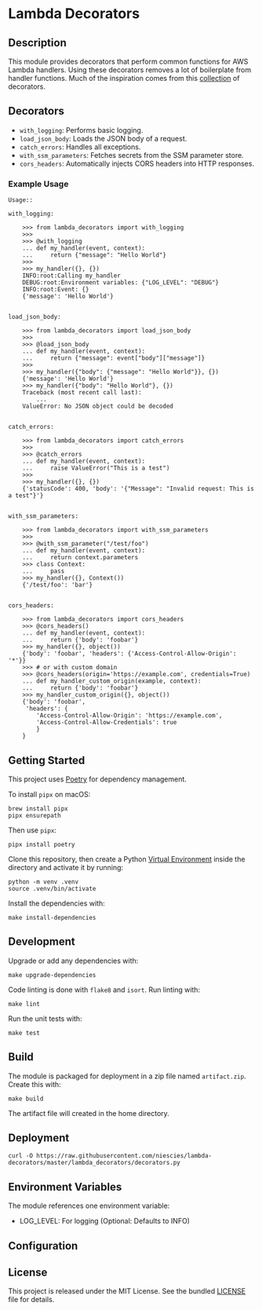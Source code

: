 # Lambda Decorators

## Description
This module provides decorators that perform common functions for AWS Lambda handlers. Using these 
decorators removes a lot of boilerplate from handler functions. Much of the inspiration comes from 
this [collection](https://github.com/dschep/lambda-decorators/blob/master/README.rst) of decorators.

## Decorators
- `with_logging`: Performs basic logging.
- `load_json_body`: Loads the JSON body of a request.
- `catch_errors`: Handles all exceptions.
- `with_ssm_parameters`: Fetches secrets from the SSM parameter store.
- `cors_headers`: Automatically injects CORS headers into HTTP responses.

### Example Usage
```
Usage::

with_logging:

    >>> from lambda_decorators import with_logging
    >>>
    >>> @with_logging
    ... def my_handler(event, context):
    ...     return {"message": "Hello World"}
    >>>
    >>> my_handler({}, {})
    INFO:root:Calling my_handler
    DEBUG:root:Environment variables: {"LOG_LEVEL": "DEBUG"}
    INFO:root:Event: {}
    {'message': 'Hello World'}


load_json_body:

    >>> from lambda_decorators import load_json_body
    >>>
    >>> @load_json_body
    ... def my_handler(event, context):
    ...     return {"message": event["body"]["message"]}
    >>>
    >>> my_handler({"body": {"message": "Hello World"}}, {})
    {'message': 'Hello World'}
    >>> my_handler({"body": "Hello World"}, {})
    Traceback (most recent call last):
        ...
    ValueError: No JSON object could be decoded


catch_errors:

    >>> from lambda_decorators import catch_errors
    >>>
    >>> @catch_errors
    ... def my_handler(event, context):
    ...     raise ValueError("This is a test")
    >>>
    >>> my_handler({}, {})
    {'statusCode': 400, 'body': '{"Message": "Invalid request: This is a test"}'}


with_ssm_parameters:

    >>> from lambda_decorators import with_ssm_parameters
    >>>
    >>> @with_ssm_parameter("/test/foo")
    ... def my_handler(event, context):
    ...     return context.parameters
    >>> class Context:
    ...     pass
    >>> my_handler({}, Context())
    {'/test/foo': 'bar'}


cors_headers:

    >>> from lambda_decorators import cors_headers
    >>> @cors_headers()
    ... def my_handler(event, context):
    ...     return {'body': 'foobar'}
    >>> my_handler({}, object())
    {'body': 'foobar', 'headers': {'Access-Control-Allow-Origin': '*'}}
    >>> # or with custom domain
    >>> @cors_headers(origin='https://example.com', credentials=True)
    ... def my_handler_custom_origin(example, context):
    ...     return {'body': 'foobar'}
    >>> my_handler_custom_origin({}, object())
    {'body': 'foobar', 
     'headers': {
        'Access-Control-Allow-Origin': 'https://example.com',
        'Access-Control-Allow-Credentials': true
        }
    }
```


## Getting Started
This project uses [Poetry](https://python-poetry.org/docs/#installation) for dependency management. 

To install `pipx` on macOS:
```
brew install pipx
pipx ensurepath
```
Then use `pipx`: 
```
pipx install poetry
```

Clone this repository, then create a Python [Virtual Environment](https://docs.python.org/3/tutorial/venv.html) inside the directory and activate it by running:
```
python -m venv .venv
source .venv/bin/activate
```

Install the dependencies with:
```
make install-dependencies
```

## Development
Upgrade or add any dependencies with:
```
make upgrade-dependencies
```

Code linting is done with `flake8` and `isort`. Run linting with:
```
make lint
``` 

Run the unit tests with:
```
make test
```

## Build
The module is packaged for deployment in a zip file named `artifact.zip`. Create this with:
```
make build
```
The artifact file will created in the home directory.

## Deployment

```
curl -O https://raw.githubusercontent.com/niescies/lambda-decorators/master/lambda_decorators/decorators.py
```


## Environment Variables
The module references one environment variable:
- LOG_LEVEL: For logging (Optional: Defaults to INFO)

## Configuration


## License
This project is released under the MIT License. See
the bundled [LICENSE](LICENSE.md) file for details.
